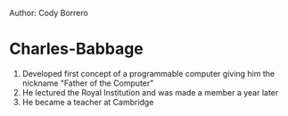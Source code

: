Author: Cody Borrero
# Charles-Babbage
1. Developed first concept of a programmable computer giving him the nickname "Father of the Computer"
2. He lectured the Royal Institution and was made a member a year later
3. He became a teacher at Cambridge
